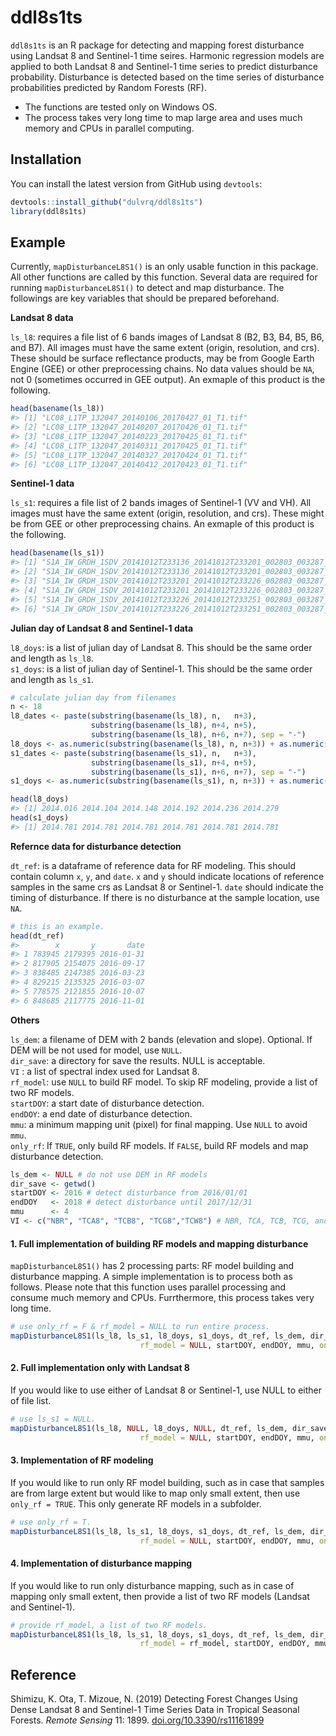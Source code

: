 
<!-- README.md is generated from README.Rmd. Please edit that file -->

# ddl8s1ts

<!-- badges: start -->

<!-- badges: end -->

`ddl8s1ts` is an R package for detecting and mapping forest disturbance
using Landsat 8 and Sentinel-1 time seires. Harmonic regression models
are applied to both Landsat 8 and Sentinel-1 time series to predict
disturbance probability. Disturbance is detected based on the time
series of disturbance probabilities predicted by Random Forests (RF).

  - The functions are tested only on Windows OS.
  - The process takes very long time to map large area and uses much
    memory and CPUs in parallel computing.

## Installation

You can install the latest version from GitHub using `devtools`:

``` r
devtools::install_github("dulvrq/ddl8s1ts")
library(ddl8s1ts)
```

## Example

Currently, `mapDisturbanceL8S1()` is an only usable function in this
package. All other functions are called by this function. Several data
are required for running `mapDisturbanceL8S1()` to detect and map
disturbance. The followings are key variables that should be prepared
beforehand.

**Landsat 8 data**

`ls_l8`: requires a file list of 6 bands images of Landsat 8 (B2, B3,
B4, B5, B6, and B7). All images must have the same extent (origin,
resolution, and crs). These should be surface reflectance products, may
be from Google Earth Engine (GEE) or other preprocessing chains. No data
values should be `NA`, not 0 (sometimes occurred in GEE output). An
exmaple of this product is the following.

``` r
head(basename(ls_l8))
#> [1] "LC08_L1TP_132047_20140106_20170427_01_T1.tif"
#> [2] "LC08_L1TP_132047_20140207_20170426_01_T1.tif"
#> [3] "LC08_L1TP_132047_20140223_20170425_01_T1.tif"
#> [4] "LC08_L1TP_132047_20140311_20170425_01_T1.tif"
#> [5] "LC08_L1TP_132047_20140327_20170424_01_T1.tif"
#> [6] "LC08_L1TP_132047_20140412_20170423_01_T1.tif"
```

**Sentinel-1 data**

`ls_s1`: requires a file list of 2 bands images of Sentinel-1 (VV and
VH). All images must have the same extent (origin, resolution, and crs).
These might be from GEE or other preprocessing chains. An exmaple of
this product is the following.

``` r
head(basename(ls_s1))
#> [1] "S1A_IW_GRDH_1SDV_20141012T233136_20141012T233201_002803_003287_0803.tif"
#> [2] "S1A_IW_GRDH_1SDV_20141012T233136_20141012T233201_002803_003287_6FDB.tif"
#> [3] "S1A_IW_GRDH_1SDV_20141012T233201_20141012T233226_002803_003287_1E3D.tif"
#> [4] "S1A_IW_GRDH_1SDV_20141012T233201_20141012T233226_002803_003287_F55D.tif"
#> [5] "S1A_IW_GRDH_1SDV_20141012T233226_20141012T233251_002803_003287_3DB5.tif"
#> [6] "S1A_IW_GRDH_1SDV_20141012T233226_20141012T233251_002803_003287_9E79.tif"
```

**Julian day of Landsat 8 and Sentinel-1 data**

`l8_doys`: is a list of julian day of Landsat 8. This should be the same
order and length as `ls_l8`.  
`s1_doys`: is a list of julian day of Sentinel-1. This should be the
same order and length as `ls_s1`.

``` r
# calculate julian day from filenames
n <- 18
l8_dates <- paste(substring(basename(ls_l8), n,   n+3),
                  substring(basename(ls_l8), n+4, n+5),
                  substring(basename(ls_l8), n+6, n+7), sep = "-")
l8_doys <- as.numeric(substring(basename(ls_l8), n, n+3)) + as.numeric(strftime(l8_dates, format = "%j")) / 365
s1_dates <- paste(substring(basename(ls_s1), n,   n+3),
                  substring(basename(ls_s1), n+4, n+5),
                  substring(basename(ls_s1), n+6, n+7), sep = "-")
s1_doys <- as.numeric(substring(basename(ls_s1), n, n+3)) + as.numeric(strftime(s1_dates, format = "%j")) / 365

head(l8_doys)
#> [1] 2014.016 2014.104 2014.148 2014.192 2014.236 2014.279
head(s1_doys)
#> [1] 2014.781 2014.781 2014.781 2014.781 2014.781 2014.781
```

**Refernce data for disturbance detection**

`dt_ref`: is a dataframe of reference data for RF modeling. This should
contain column `x`, `y`, and `date`. `x` and `y` should indicate
locations of reference samples in the same crs as Landsat 8 or
Sentinel-1. `date` should indicate the timing of disturbance. If there
is no disturbance at the sample location, use `NA`.

``` r
# this is an example.
head(dt_ref)
#>        x       y       date
#> 1 783945 2179395 2016-01-31
#> 2 817905 2154075 2016-09-17
#> 3 838485 2147385 2016-03-23
#> 4 829215 2135325 2016-03-07
#> 5 778575 2121855 2016-10-07
#> 6 848685 2117775 2016-11-01
```

**Others**

`ls_dem`: a filename of DEM with 2 bands (elevation and slope).
Optional. If DEM will be not used for model, use `NULL`.  
`dir_save`: a directory for save the results. NULL is acceptable.  
`VI` : a list of spectral index used for Landsat 8.  
`rf_model`: use `NULL` to build RF model. To skip RF modeling, provide a
list of two RF models.  
`startDOY`: a start date of disturbance detection.  
`endDOY`: a end date of disturbance detection.  
`mmu`: a minimum mapping unit (pixel) for final mapping. Use `NULL` to
avoid `mmu`.  
`only_rf`: If `TRUE`, only build RF models. If `FALSE`, build RF models
and map disturbance detection.

``` r
ls_dem <- NULL # do not use DEM in RF models
dir_save <- getwd()
startDOY <- 2016 # detect disturbance from 2016/01/01
endDOY   <- 2018 # detect disturbance until 2017/12/31
mmu      <- 4
VI <- c("NBR", "TCA8", "TCB8", "TCG8","TCW8") # NBR, TCA, TCB, TCG, and TCW
```

#### 1\. Full implementation of building RF models and mapping disturbance

`mapDisturbanceL8S1()` has 2 processing parts: RF model building and
disturbance mapping. A simple implementation is to process both as
follows. Please note that this function uses parallel processing and
consume much memory and CPUs. Furrthermore, this process takes very long
time.

``` r
# use only_rf = F & rf_model = NULL to run entire process.
mapDisturbanceL8S1(ls_l8, ls_s1, l8_doys, s1_doys, dt_ref, ls_dem, dir_save, VI,
                             rf_model = NULL, startDOY, endDOY, mmu, only_rf = F)
```

#### 2\. Full implementation only with Landsat 8

If you would like to use either of Landsat 8 or Sentinel-1, use NULL to
either of file list.

``` r
# use ls_s1 = NULL.
mapDisturbanceL8S1(ls_l8, NULL, l8_doys, NULL, dt_ref, ls_dem, dir_save, VI,
                             rf_model = NULL, startDOY, endDOY, mmu, only_rf = F)
```

#### 3\. Implementation of RF modeling

If you would like to run only RF model building, such as in case that
samples are from large extent but would like to map only small extent,
then use `only_rf = TRUE`. This only generate RF models in a subfolder.

``` r
# use only_rf = T.
mapDisturbanceL8S1(ls_l8, ls_s1, l8_doys, s1_doys, dt_ref, ls_dem, dir_save, VI,
                             rf_model = NULL, startDOY, endDOY, mmu, only_rf = T)
```

#### 4\. Implementation of disturbance mapping

If you would like to run only disturbance mapping, such as in case of
mapping only small extent, then provide a list of two RF models (Landsat
and Sentinel-1).

``` r
# provide rf_model, a list of two RF models.
mapDisturbanceL8S1(ls_l8, ls_s1, l8_doys, s1_doys, dt_ref, ls_dem, dir_save, VI,
                             rf_model = rf_model, startDOY, endDOY, mmu, only_rf = F)
```

## Reference

Shimizu, K. Ota, T. Mizoue, N. (2019) Detecting Forest Changes Using
Dense Landsat 8 and Sentinel-1 Time Series Data in Tropical Seasonal
Forests. *Remote Sensing* 11: 1899.
[doi.org/10.3390/rs11161899](https://doi.org/10.3390/rs11161899)
